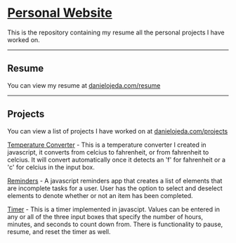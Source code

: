 # [Personal Website](http://danielojeda.com)

This is the repository containing my resume all the personal projects I have worked on.

-------------

## Resume

You can view my resume at [danielojeda.com/resume](http://danielojeda.com/resume)

---------------

## Projects

You can view a list of projects I have worked on at [danielojeda.com/projects](http://danielojeda.com/projects)


[Temperature Converter](http://danielojeda.com/converter) - This is a temperature converter I created in javascript, it converts from celcius to fahrenheit, or from fahrenheit to celcius. It will convert automatically once it detects an 'f' for fahrenheit or a 'c' for celcius in the input box.


[Reminders](http://danielojeda.com/reminders) - A javascript reminders app that creates a list of elements that are incomplete tasks for a user. User has the option to select and deselect elements to denote whether or not an item has been completed.


[Timer](http://danielojeda.com/timer) - This is a timer implemented in javascipt. Values can be entered in any or all of the three input boxes that specify the number of hours, minutes, and seconds to count down from. There is functionality to pause, resume, and reset the timer as well.




